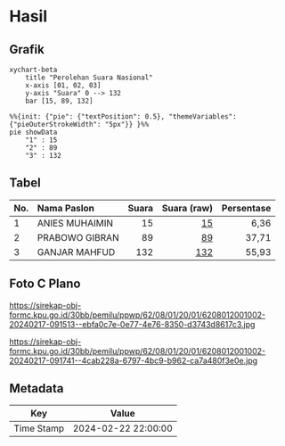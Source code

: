 # Hasil

## Grafik

```mermaid
xychart-beta
    title "Perolehan Suara Nasional"
    x-axis [01, 02, 03]
    y-axis "Suara" 0 --> 132
    bar [15, 89, 132]
```

```mermaid
%%{init: {"pie": {"textPosition": 0.5}, "themeVariables": {"pieOuterStrokeWidth": "5px"}} }%%
pie showData
    "1" : 15
    "2" : 89
    "3" : 132
```

## Tabel

| No. | Nama Paslon    | Suara | Suara (raw) | Persentase |
|:--- |:-------------- | -----:| -----------:| ----------:|
| 1   | ANIES MUHAIMIN | 15    | [15][p-1]   | 6,36       |
| 2   | PRABOWO GIBRAN | 89    | [89][p-2]   | 37,71      |
| 3   | GANJAR MAHFUD  | 132   | [132][p-3]  | 55,93      |


[p-1]: https://github.com/gigit-pemilu/pemilu-2024/blob/main/pilpres/hitung-suara/sub/62-kalimantan-tengah/sub/08-sukamara/sub/01-sukamara/sub/2001-natai-sedawak/sub/002-tps/sub/paslon-1.txt
[p-2]: https://github.com/gigit-pemilu/pemilu-2024/blob/main/pilpres/hitung-suara/sub/62-kalimantan-tengah/sub/08-sukamara/sub/01-sukamara/sub/2001-natai-sedawak/sub/002-tps/sub/paslon-2.txt
[p-3]: https://github.com/gigit-pemilu/pemilu-2024/blob/main/pilpres/hitung-suara/sub/62-kalimantan-tengah/sub/08-sukamara/sub/01-sukamara/sub/2001-natai-sedawak/sub/002-tps/sub/paslon-3.txt

## Foto C Plano

https://sirekap-obj-formc.kpu.go.id/30bb/pemilu/ppwp/62/08/01/20/01/6208012001002-20240217-091513--ebfa0c7e-0e77-4e76-8350-d3743d8617c3.jpg

https://sirekap-obj-formc.kpu.go.id/30bb/pemilu/ppwp/62/08/01/20/01/6208012001002-20240217-091741--4cab228a-6797-4bc9-b962-ca7a480f3e0e.jpg


## Metadata

| Key        | Value               |
| ---------- | ------------------- |
| Time Stamp | 2024-02-22 22:00:00 |



